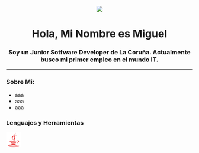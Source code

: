 <div id="header" align="center">
  <img src="https://media.giphy.com/media/zOvBKUUEERdNm/giphy.gif" width="200" />
  <h1 align="center">Hola, Mi Nombre es Miguel</h1>
  <h3 align="center"> Soy un Junior Sotfware Developer de La Coruña. Actualmente busco mi primer empleo en el mundo IT. </h3>
</div>

---
### Sobre Mi:

- aaa
- aaa
- aaa

<div align="left">
  <h3>Lenguajes y Herramientas</h3>
  <div>
      <img src="https://github.com/devicons/devicon/blob/master/icons/java/java-plain.svg" tittle="JAVA" alt="Java" width="40" height="40"/>&nbsp;
    
  </div>
